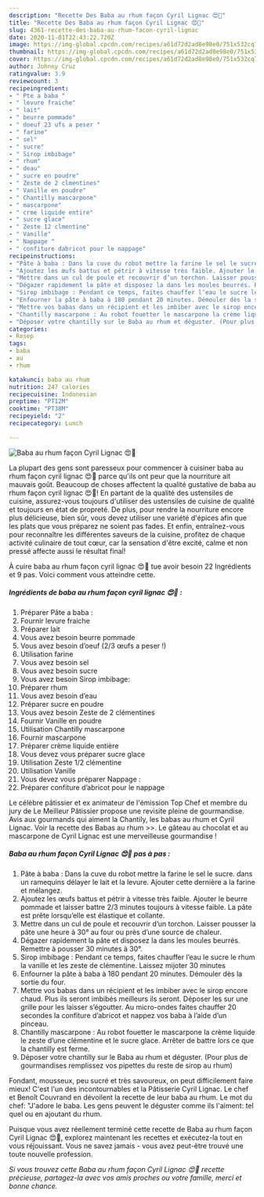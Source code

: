 ```yaml
---
description: "Recette Des Baba au rhum façon Cyril Lignac 😍🤪"
title: "Recette Des Baba au rhum façon Cyril Lignac 😍🤪"
slug: 4361-recette-des-baba-au-rhum-facon-cyril-lignac
date: 2020-11-01T22:43:22.720Z
image: https://img-global.cpcdn.com/recipes/a61d72d2ad8e98e0/751x532cq70/baba-au-rhum-facon-cyril-lignac-😍🤪-photo-principale-de-la-recette.jpg
thumbnail: https://img-global.cpcdn.com/recipes/a61d72d2ad8e98e0/751x532cq70/baba-au-rhum-facon-cyril-lignac-😍🤪-photo-principale-de-la-recette.jpg
cover: https://img-global.cpcdn.com/recipes/a61d72d2ad8e98e0/751x532cq70/baba-au-rhum-facon-cyril-lignac-😍🤪-photo-principale-de-la-recette.jpg
author: Johnny Cruz
ratingvalue: 3.9
reviewcount: 3
recipeingredient:
- " Pte a baba "
- " levure fraiche"
- " lait"
- " beurre pommade"
- " doeuf 23 ufs a peser "
- " farine"
- " sel"
- " sucre"
- " Sirop imbibage"
- " rhum"
- " deau"
- " sucre en poudre"
- " Zeste de 2 clmentines"
- " Vanille en poudre"
- " Chantilly mascarpone"
- " mascarpone"
- " crme liquide entire"
- " sucre glace"
- " Zeste 12 clmentine"
- " Vanille"
- " Nappage "
- " confiture dabricot pour le nappage"
recipeinstructions:
- "Pâte à baba : Dans la cuve du robot mettre la farine le sel le sucre. dans un ramequins délayer le lait et la levure. Ajouter cette dernière a la farine et mélangez."
- "Ajoutez les œufs battus et pétrir à vitesse très faible. Ajouter le beurre pommade et laisser battre 2/3 minutes toujours à vitesse faible. La pâte est prête lorsqu’elle est élastique et collante."
- "Mettre dans un cul de poule et recouvrir d’un torchon. Laisser pousser la pâte une heure à 30° au four ou près d’une source de chaleur."
- "Dégazer rapidement la pâte et disposez la dans les moules beurrés. Remettre à pousser 30 minutes à 30°."
- "Sirop imbibage : Pendant ce temps, faites chauffer l’eau le sucre le rhum la vanille et les zeste de clémentine. Laissez mijoter 30 minutes"
- "Enfourner la pâte à baba à 180 pendant 20 minutes. Démouler dès la sortie du four."
- "Mettre vos babas dans un récipient et les imbiber avec le sirop encore chaud. Plus ils seront imbibés meilleurs ils seront. Déposer les sur une grille pour les laisser s’égoutter. Au micro-ondes faites chauffer 20 secondes la confiture d’abricot et nappez vos baba à l’aide d’un pinceau."
- "Chantilly mascarpone : Au robot fouetter le mascarpone la crème liquide le zeste d’une clémentine et le sucre glace. Arrêter de battre lors ce que la chantilly est ferme."
- "Déposer votre chantilly sur le Baba au rhum et déguster. (Pour plus de gourmandises remplissez vos pipettes du reste de sirop au rhum)"
categories:
- Resep
tags:
- baba
- au
- rhum

katakunci: baba au rhum 
nutrition: 247 calories
recipecuisine: Indonesian
preptime: "PT12M"
cooktime: "PT38M"
recipeyield: "2"
recipecategory: Lunch

---
```



![Baba au rhum façon Cyril Lignac 😍🤪](https://img-global.cpcdn.com/recipes/a61d72d2ad8e98e0/751x532cq70/baba-au-rhum-facon-cyril-lignac-😍🤪-photo-principale-de-la-recette.jpg)

La plupart des gens sont paresseux pour commencer à cuisiner baba au rhum façon cyril lignac 😍🤪 parce qu'ils ont peur que la nourriture ait mauvais goût. Beaucoup de choses affectent la qualité gustative de baba au rhum façon cyril lignac 😍🤪! En partant de la qualité des ustensiles de cuisine, assurez-vous toujours d'utiliser des ustensiles de cuisine de qualité et toujours en état de propreté. De plus, pour rendre la nourriture encore plus délicieuse, bien sûr, vous devez utiliser une variété d'épices afin que les plats que vous préparez ne soient pas fades. Et enfin, entraînez-vous pour reconnaître les différentes saveurs de la cuisine, profitez de chaque activité culinaire de tout cœur, car la sensation d'être excité, calme et non pressé affecte aussi le résultat final!

<!--inarticleads1-->

À cuire baba au rhum façon cyril lignac 😍🤪 tue avoir besoin 22 Ingrédients et 9 pas. Voici comment vous atteindre cette.

##### Ingrédients de baba au rhum façon cyril lignac 😍🤪 :

1. Préparer  Pâte a baba :
1. Fournir  levure fraiche
1. Préparer  lait
1. Vous avez besoin  beurre pommade
1. Vous avez besoin  d’oeuf (2/3 œufs a peser !)
1. Utilisation  farine
1. Vous avez besoin  sel
1. Vous avez besoin  sucre
1. Vous avez besoin  Sirop imbibage:
1. Préparer  rhum
1. Vous avez besoin  d’eau
1. Préparer  sucre en poudre
1. Vous avez besoin  Zeste de 2 clémentines
1. Fournir  Vanille en poudre
1. Utilisation  Chantilly mascarpone
1. Fournir  mascarpone
1. Préparer  crème liquide entière
1. Vous devez vous préparer  sucre glace
1. Utilisation  Zeste 1/2 clémentine
1. Utilisation  Vanille
1. Vous devez vous préparer  Nappage :
1. Préparer  confiture d’abricot pour le nappage


Le célèbre pâtissier et ex animateur de l&#39;émission Top Chef et membre du jury de Le Meilleur Pâtissier propose une revisite pleine de gourmandise. Avis aux gourmands qui aiment la Chantily, les babas au rhum et Cyril Lignac. Voir la recette des Babas au rhum &gt;&gt;. Le gâteau au chocolat et au mascarpone de Cyril Lignac est une merveilleuse gourmandise ! 

<!--inarticleads2-->

##### Baba au rhum façon Cyril Lignac 😍🤪 pas à pas :

1. Pâte à baba : Dans la cuve du robot mettre la farine le sel le sucre. dans un ramequins délayer le lait et la levure. Ajouter cette dernière a la farine et mélangez.
1. Ajoutez les œufs battus et pétrir à vitesse très faible. Ajouter le beurre pommade et laisser battre 2/3 minutes toujours à vitesse faible. La pâte est prête lorsqu’elle est élastique et collante.
1. Mettre dans un cul de poule et recouvrir d’un torchon. Laisser pousser la pâte une heure à 30° au four ou près d’une source de chaleur.
1. Dégazer rapidement la pâte et disposez la dans les moules beurrés. Remettre à pousser 30 minutes à 30°.
1. Sirop imbibage : Pendant ce temps, faites chauffer l’eau le sucre le rhum la vanille et les zeste de clémentine. Laissez mijoter 30 minutes
1. Enfourner la pâte à baba à 180 pendant 20 minutes. Démouler dès la sortie du four.
1. Mettre vos babas dans un récipient et les imbiber avec le sirop encore chaud. Plus ils seront imbibés meilleurs ils seront. Déposer les sur une grille pour les laisser s’égoutter. Au micro-ondes faites chauffer 20 secondes la confiture d’abricot et nappez vos baba à l’aide d’un pinceau.
1. Chantilly mascarpone : Au robot fouetter le mascarpone la crème liquide le zeste d’une clémentine et le sucre glace. Arrêter de battre lors ce que la chantilly est ferme.
1. Déposer votre chantilly sur le Baba au rhum et déguster. (Pour plus de gourmandises remplissez vos pipettes du reste de sirop au rhum)


Fondant, mousseux, peu sucré et très savoureux, on peut difficilement faire mieux! C&#39;est l&#39;un des incontournables et la Pâtisserie Cyril Lignac. Le chef et Benoît Couvrand en dévoilent la recette de leur baba au rhum. Le mot du chef: &#34;J&#39;adore le baba. Les gens peuvent le déguster comme ils l&#39;aiment: tel quel ou en ajoutant du rhum. 

<!--inarticleads1-->

<p>
Puisque vous avez réellement terminé cette recette de Baba au rhum façon Cyril Lignac 😍🤪, explorez maintenant les recettes et exécutez-la tout en vous réjouissant. Vous ne savez jamais - vous avez peut-être trouvé une toute nouvelle profession.
</p>

<p>
<i>Si vous trouvez cette Baba au rhum façon Cyril Lignac 😍🤪 recette précieuse, partagez-la avec vos amis proches ou votre famille, merci et bonne chance.</i>
</p>
